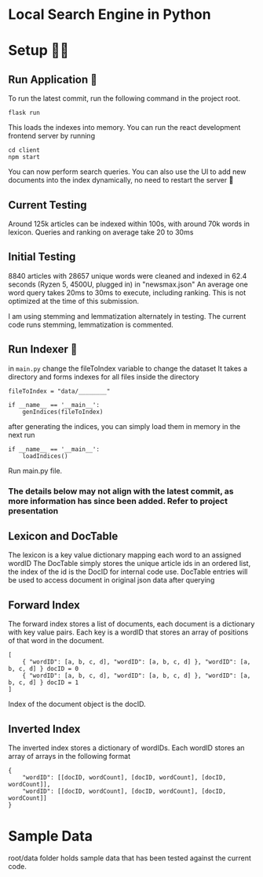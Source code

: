 # Local Search Engine in Python

# Setup 👩‍🔬
## Run Application 🚀
To run the latest commit, run the following command in the project root.

```flask run```

This loads the indexes into memory. You can run the react development frontend server by running

```
cd client
npm start
```

You can now perform search queries.
You can also use the UI to add new documents into the index dynamically, no need to restart the server 🥳

## Current Testing
Around 125k articles can be indexed within 100s, with around 70k words in lexicon.
Queries and ranking on average take 20 to 30ms

## Initial Testing

8840 articles with 28657 unique words were cleaned and indexed in 62.4 seconds (Ryzen 5,  4500U, plugged in) in "newsmax.json"
An average one word query takes 20ms to 30ms to execute, including ranking. This is not optimized at the time of this submission.

I am using stemming and lemmatization alternately in testing. The current code runs stemming, lemmatization is commented.

## Run Indexer 📇

in ```main.py```
change the fileToIndex variable to change the dataset
It takes a directory and forms indexes for all files inside the directory

```
fileToIndex = "data/________"

if __name__ == '__main__':
    genIndices(fileToIndex)
```

after generating the indices, you can simply load them in memory in the next run
```
if __name__ == '__main__':
    loadIndices()
```

Run main.py file.

### The details below may not align with the latest commit, as more information has since been added. Refer to project presentation

## Lexicon and DocTable
The lexicon is a key value dictionary mapping each word to an assigned wordID
The DocTable simply stores the unique article ids in an ordered list, the index of the id is the DocID for internal code use. DocTable entries will be used to access document in original json data after querying

## Forward Index
The forward index stores a list of documents, each document is a dictionary with key value pairs.
Each key is a wordID that stores an array of positions of that word in the document.

```
[
    { "wordID": [a, b, c, d], "wordID": [a, b, c, d] }, "wordID": [a, b, c, d] } docID = 0
    { "wordID": [a, b, c, d], "wordID": [a, b, c, d] }, "wordID": [a, b, c, d] } docID = 1
]
```

Index of the document object is the docID.

## Inverted Index
The inverted index stores a dictionary of wordIDs. Each wordID stores an array of arrays in the following format

```
{
    "wordID": [[docID, wordCount], [docID, wordCount], [docID, wordCount]],
    "wordID": [[docID, wordCount], [docID, wordCount], [docID, wordCount]]
}
```

# Sample Data
root/data folder holds sample data that has been tested against the current code.
